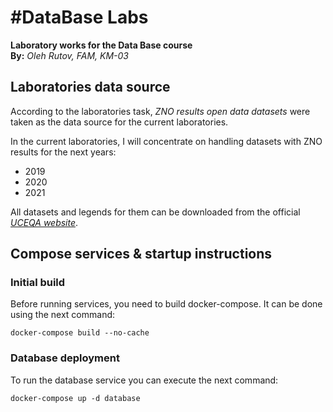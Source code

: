 # #DataBase Labs
**Laboratory works for the Data Base course**  
**By:** *Oleh Rutov, FAM, KM-03*


## Laboratories data source

According to the laboratories task, *ZNO results open data datasets* 
were taken as the data source for the current laboratories.

In the current laboratories, I will concentrate on handling datasets 
with ZNO results for the next years:
* 2019
* 2020
* 2021

All datasets and legends for them can be downloaded from the official 
[*UCEQA website*](https://zno.testportal.com.ua/opendata).


## Compose services & startup instructions

### Initial build

Before running services, you need to build docker-compose.
It can be done using the next command:

```bach
docker-compose build --no-cache
```

### Database deployment

To run the database service you can execute the next command:

```bach
docker-compose up -d database
```
